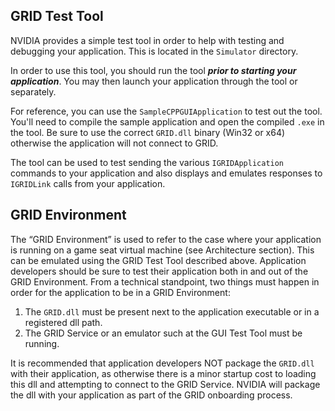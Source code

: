 ## GRID Test Tool
NVIDIA provides a simple test tool in order to help with testing and debugging your application. This is located in the `Simulator` directory.

In order to use this tool, you should run the tool **_prior to starting your application_**. You may then launch your application through the tool or separately.

For reference, you can use the `SampleCPPGUIApplication` to test out the tool. You'll need to compile the sample application and open the compiled `.exe` in the tool. Be sure to use the correct `GRID.dll` binary (Win32 or x64) otherwise the application will not connect to GRID.

The tool can be used to test sending the various `IGRIDApplication` commands to your application and also displays and emulates responses to `IGRIDLink` calls from your application.

## GRID Environment
The “GRID Environment” is used to refer to the case where your application is running on a game seat virtual machine (see Architecture section). This can be emulated using the GRID Test Tool described above.
Application developers should be sure to test their application both in and out of the GRID Environment.
From a technical standpoint, two things must happen in order for the application to be in a GRID Environment:<br/>
1. 	The `GRID.dll` must be present next to the application executable or in a registered dll path.<br/>
2. 	The GRID Service or an emulator such at the GUI Test Tool must be running.

It is recommended that application developers NOT package the `GRID.dll` with their application, as otherwise there is a minor startup cost to loading this dll and attempting to connect to the GRID Service. NVIDIA will package the dll with your application as part of the GRID onboarding process.
